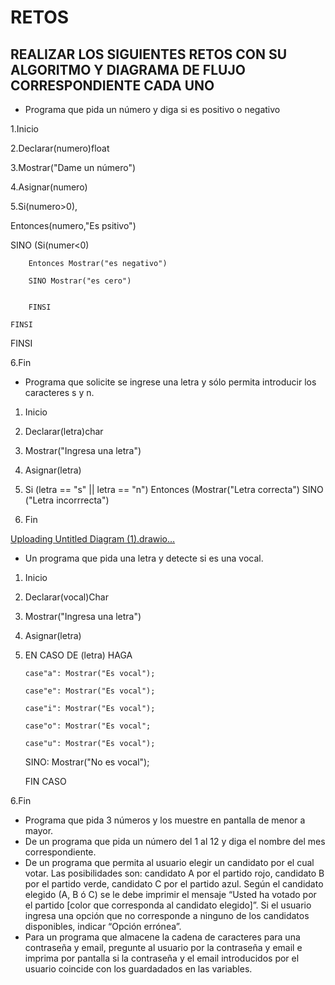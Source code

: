 # RETOS
## REALIZAR LOS SIGUIENTES RETOS CON SU ALGORITMO Y DIAGRAMA DE FLUJO CORRESPONDIENTE CADA UNO 

* Programa que pida un número y diga si es positivo o negativo

1.Inicio

2.Declarar(numero)float

3.Mostrar("Dame un número")

4.Asignar(numero)

5.Si(numero>0),
  
  Entonces(numero,"Es psitivo") 
 
  SINO (Si(numer<0)
        
        Entonces Mostrar("es negativo")
        
        SINO Mostrar("es cero")


        FINSI 
    
    FINSI 
  
  FINSI
 
 6.Fin
  



* Programa que solicite se ingrese una letra y sólo permita introducir los caracteres s y n.

1. Inicio

2. Declarar(letra)char  

3. Mostrar("Ingresa una letra")

4. Asignar(letra)

5. Si (letra == "s" || letra == "n") Entonces (Mostrar("Letra correcta") SINO ("Letra incorrrecta")

6. Fin  

[Uploading Untitled Diagram (1).drawio…]()


* Un programa que pida una letra y detecte si es una vocal. 

1. Inicio

2. Declarar(vocal)Char

3. Mostrar("Ingresa una letra")

4. Asignar(letra)

5. EN CASO DE (letra) HAGA      
 
       case"a": Mostrar("Es vocal"); 
       
       case"e": Mostrar("Es vocal"); 
       
       case"i": Mostrar("Es vocal");
       
       case"o": Mostrar("Es vocal";
       
       case"u": Mostrar("Es vocal"); 
   
   SINO: Mostrar("No es vocal");
   
   FIN CASO
   
 6.Fin  
    



* Programa que pida 3 números y los muestre en pantalla de menor a mayor.  
* De un programa que pida un número del 1 al 12 y diga el nombre del mes correspondiente.
* De un programa que permita al usuario elegir un candidato por el cual votar. Las posibilidades son: candidato A por el partido rojo, candidato B por el partido verde, candidato C por el partido azul. Según el candidato elegido (A, B ó C) se le debe imprimir el mensaje “Usted ha votado por el partido [color que corresponda al candidato elegido]”. Si el usuario ingresa una opción que no corresponde a ninguno de los candidatos disponibles, indicar “Opción errónea”.
* Para un programa que almacene la cadena de caracteres para una contraseña y email, pregunte al usuario por la contraseña y email e imprima por pantalla si la contraseña y el email introducidos por el usuario coincide con los guardadados en las variables.
